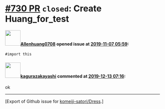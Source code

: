 # [\#730 PR](https://github.com/komeiji-satori/Dress/pull/730) `closed`: Create Huang_for_test

#### <img src="https://avatars.githubusercontent.com/u/52397131?u=0936558e58a9b05c63a1de7b8c6bb74cfb1a81e2&v=4" width="50">[Allenhuang0708](https://github.com/Allenhuang0708) opened issue at [2019-11-07 05:59](https://github.com/komeiji-satori/Dress/pull/730):

`#import this `

#### <img src="https://avatars.githubusercontent.com/u/2824841?u=b6e28fbc3f5ac12daf4b9a169194996ca20b57fb&v=4" width="50">[kagurazakayashi](https://github.com/kagurazakayashi) commented at [2019-12-13 07:16](https://github.com/komeiji-satori/Dress/pull/730#issuecomment-565330578):

ok


-------------------------------------------------------------------------------



[Export of Github issue for [komeiji-satori/Dress](https://github.com/komeiji-satori/Dress).]
